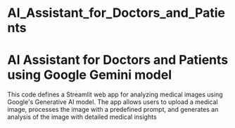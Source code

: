 # AI_Assistant_for_Doctors_and_Patients
# AI Assistant for Doctors and Patients using Google Gemini model

This code defines a Streamlit web app for analyzing medical images using Google's Generative AI model. The app allows users to upload a medical image, processes the image with a predefined prompt, and generates an analysis of the image with detailed medical insights
